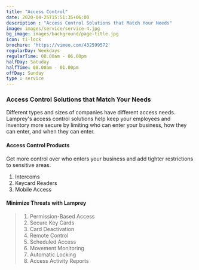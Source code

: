 ```yaml
---
title: "Access Control"
date: 2020-04-25T15:51:35+06:00
description : "Access Control Solutions that Match Your Needs"
image: images/service/service-4.jpg
bg_image: images/background/page-title.jpg
icon: ti-lock
brochure: 'https://vimeo.com/432599572'
regularDay: Weekdays
regularTime: 08.00am - 06.00pm
halfDay: Satuday
halfTime: 08.00am - 01.00pm
offDay: Sunday
type : service
---
```


### Access Control Solutions that Match Your Needs

Different types and sizes of companies have different access needs. Lamprey's access control solutions help keep your employees and inventory more secure by limiting who can enter your business, how they can enter, and when they can enter.


#### Access Control Products

Get more control over who enters your business and add tighter restrictions to sensitive areas.

1. Intercoms
2. Keycard Readers
3. Mobile Access

#### Minimize Threats with Lamprey
> 1. Permission-Based Access
> 2. Secure Key Cards
> 3. Card Deactivation
> 4. Remote Control
> 5. Scheduled Access
> 6. Movement Monitoring
> 7. Automatic Locking
> 8. Access Activity Reports
